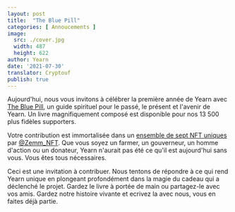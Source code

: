 ```yaml
---
layout: post
title:  "The Blue Pill"
categories: [ Annoucements ]
image:
  src: ./cover.jpg
  width: 487
  height: 622
author: Yearn
date: '2021-07-30'
translator: Cryptouf
publish: true
---
```


Aujourd'hui, nous vous invitons à célébrer la première année de Yearn avec [The Blue Pill](https://medium.com/iearn/the-blue-pill-ca44ed01f16f), un guide spirituel pour le passé, le présent et l'avenir de Yearn. Un livre magnifiquement composé est disponible pour nos 13 500 plus fidèles supporters.

Votre contribution est immortalisée dans un [ensemble de sept NFT uniques](https://galaxy.eco/yearn) par
[@Zemm_NFT](https://twitter.com/Zemm_NFT). Que vous soyez un farmer, un gouverneur, un homme d'action ou un donateur, Yearn n'aurait pas été ce qu'il est aujourd'hui sans vous. Vous êtes tous nécessaires.

Ceci est une invitation à contribuer. Nous tentons de répondre à ce qui rend Yearn unique en plongeant profondément dans la magie du cadeau qui a déclenché le projet. Gardez le livre à portée de main ou partagez-le avec vos amis. Gardez notre histoire vivante et ecrivez la avec nous, vous en faites déjà partie.
